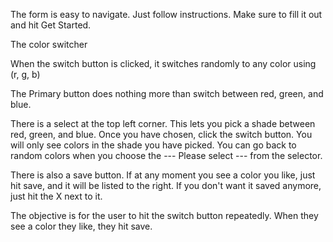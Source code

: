 The form is easy to navigate. Just follow instructions. Make sure to fill it out and hit Get Started.

The color switcher

When the switch button is clicked, it switches randomly to any color using (r, g, b) 

The Primary button does nothing more than switch between red, green, and blue.

There is a select at the top left corner. This lets you pick a shade between red, green, and blue. Once you have chosen, click the switch button.
You will only see colors in the shade you have picked. You can go back to random colors when you choose the --- Please select --- from the selector.

There is also a save button. If at any moment you see a color you like, just hit save, and it will be listed to the right. If you don't want it saved anymore,
just hit the X next to it. 

The objective is for the user to hit the switch button repeatedly. When they see a color they like, they hit save.
